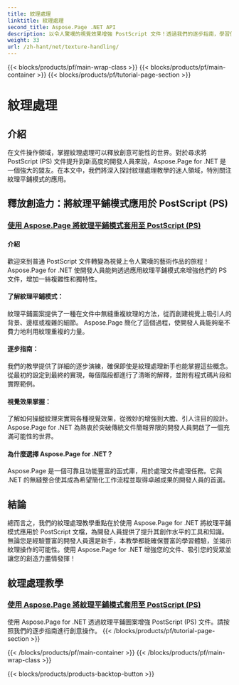```yaml
---
title: 紋理處理
linktitle: 紋理處理
second_title: Aspose.Page .NET API
description: 以令人驚嘆的視覺效果增強 PostScript 文件！透過我們的逐步指南，學習使用 Aspose.Page for .NET 應用紋理平鋪圖案。
weight: 33
url: /zh-hant/net/texture-handling/
---
```


{{< blocks/products/pf/main-wrap-class >}}
{{< blocks/products/pf/main-container >}}
{{< blocks/products/pf/tutorial-page-section >}}

# 紋理處理

## 介紹

在文件操作領域，掌握紋理處理可以釋放創意可能性的世界。對於尋求將 PostScript (PS) 文件提升到新高度的開發人員來說，Aspose.Page for .NET 是一個強大的盟友。在本文中，我們將深入探討紋理處理教學的迷人領域，特別關注紋理平鋪模式的應用。

## 釋放創造力：將紋理平鋪模式應用於 PostScript (PS)

### [使用 Aspose.Page 將紋理平鋪模式套用至 PostScript (PS)](./apply-texture-tiling-pattern-to-postscript-ps/)

#### 介紹
歡迎來到普通 PostScript 文件轉變為視覺上令人驚嘆的藝術作品的旅程！ Aspose.Page for .NET 使開發人員能夠透過應用紋理平鋪模式來增強他們的 PS 文件，增加一絲複雜性和獨特性。

#### 了解紋理平鋪模式：
紋理平鋪圖案提供了一種在文件中無縫重複紋理的方法，從而創建視覺上吸引人的背景、邊框或複雜的細節。 Aspose.Page 簡化了這個過程，使開發人員能夠毫不費力地利用紋理重複的力量。

#### 逐步指南：
我們的教學提供了詳細的逐步演練，確保即使是紋理處理新手也能掌握這些概念。從最初的設定到最終的實現，每個階段都進行了清晰的解釋，並附有程式碼片段和實際範例。

#### 視覺效果掌握：
了解如何操縱紋理來實現各種視覺效果，從微妙的增強到大膽、引人注目的設計。 Aspose.Page for .NET 為熱衷於突破傳統文件簡報界限的開發人員開啟了一個充滿可能性的世界。

#### 為什麼選擇 Aspose.Page for .NET？
Aspose.Page 是一個可靠且功能豐富的函式庫，用於處理文件處理任務。它與 .NET 的無縫整合使其成為希望簡化工作流程並取得卓越成果的開發人員的首選。

## 結論

總而言之，我們的紋理處理教學重點在於使用 Aspose.Page for .NET 將紋理平鋪模式應用於 PostScript 文檔，為開發人員提供了提升其創作水平的工具和知識。無論您是經驗豐富的開發人員還是新手，本教學都能確保豐富的學習體驗，並揭示紋理操作的可能性。使用 Aspose.Page for .NET 增強您的文件、吸引您的受眾並讓您的創造力盡情發揮！
## 紋理處理教學
### [使用 Aspose.Page 將紋理平鋪模式套用至 PostScript (PS)](./apply-texture-tiling-pattern-to-postscript-ps/)
使用 Aspose.Page for .NET 透過紋理平鋪圖案增強 PostScript (PS) 文件。請按照我們的逐步指南進行創意操作。
{{< /blocks/products/pf/tutorial-page-section >}}

{{< /blocks/products/pf/main-container >}}
{{< /blocks/products/pf/main-wrap-class >}}

{{< blocks/products/products-backtop-button >}}
